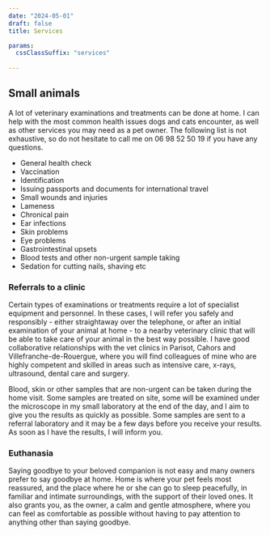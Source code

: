 ```yaml
---
date: "2024-05-01"
draft: false
title: Services

params:
  cssClassSuffix: "services"
  
---
```


## Small animals

A lot of veterinary examinations and treatments can be done at home. I can help with the most common health issues dogs and cats encounter, as well as other services you may need as a pet owner. The following list is not exhaustive, so do not hesitate to call me on 06 98 52 50 19 if you have any questions.

* General health check
* Vaccination
* Identification
* Issuing passports and documents for international travel
* Small wounds and injuries
* Lameness
* Chronical pain
* Ear infections
* Skin problems
* Eye problems
* Gastrointestinal upsets
* Blood tests and other non-urgent sample taking
* Sedation for cutting nails, shaving etc

### Referrals to a clinic

Certain types of examinations or treatments require a lot of specialist equipment and personnel. In these cases, I will refer you safely and responsibly - either straightaway over the telephone, or after an initial examination of your animal at home - to a nearby veterinary clinic that will be able to take care of your animal in the best way possible. I have good collaborative relationships with the vet clinics in Parisot, Cahors and Villefranche-de-Rouergue, where you will find colleagues of mine who are highly competent and skilled in areas such as intensive care, x-rays, ultrasound, dental care and surgery.

Blood, skin or other samples that are non-urgent can be taken during the home visit. Some samples are treated on site, some will be examined under the microscope in my small laboratory at the end of the day, and I aim to give you the results as quickly as possible. Some samples are sent to a referral laboratory and it may be a few days before you receive your results. As soon as I have the results, I will inform you. 

### Euthanasia 

Saying goodbye to your beloved companion is not easy and many owners prefer to say goodbye at home. Home is where your pet feels most reassured, and the place where he or she can go to sleep peacefully, in familiar and intimate surroundings, with the support of their loved ones. It also grants you, as the owner, a calm and gentle atmosphere, where you can feel as comfortable as possible without having to pay attention to anything other than saying goodbye. 
